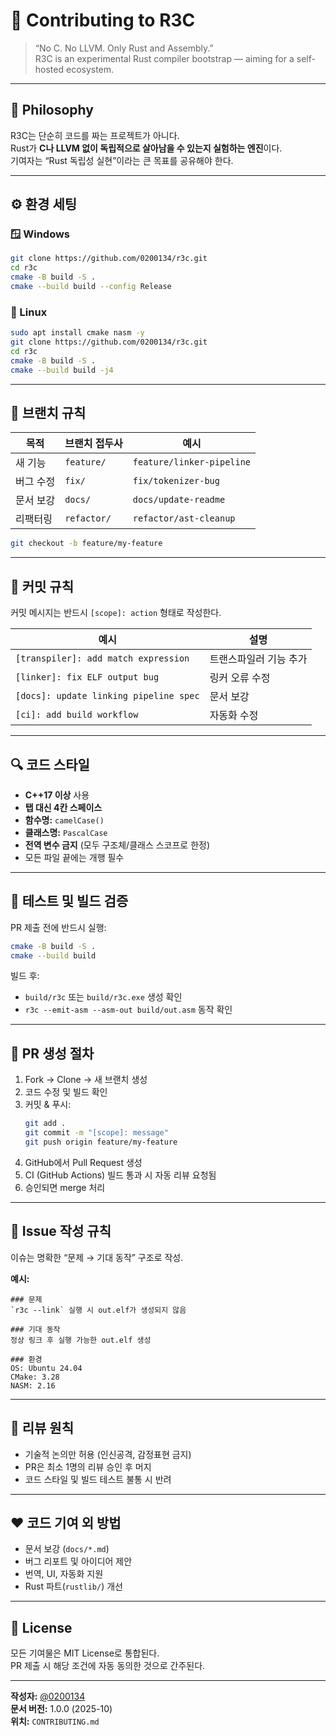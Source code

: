 # 🤝 Contributing to R3C

> “No C. No LLVM. Only Rust and Assembly.”  
> R3C is an experimental Rust compiler bootstrap — aiming for a self-hosted ecosystem.

---

## 🧠 Philosophy

R3C는 단순히 코드를 짜는 프로젝트가 아니다.  
Rust가 **C나 LLVM 없이 독립적으로 살아남을 수 있는지 실험하는 엔진**이다.  
기여자는 “Rust 독립성 실현”이라는 큰 목표를 공유해야 한다.

---

## ⚙️ 환경 세팅

### 🪟 Windows
```bash
git clone https://github.com/0200134/r3c.git
cd r3c
cmake -B build -S .
cmake --build build --config Release
```

### 🐧 Linux
```bash
sudo apt install cmake nasm -y
git clone https://github.com/0200134/r3c.git
cd r3c
cmake -B build -S .
cmake --build build -j4
```

---

## 🧩 브랜치 규칙

| 목적 | 브랜치 접두사 | 예시 |
|------|---------------|------|
| 새 기능 | `feature/` | `feature/linker-pipeline` |
| 버그 수정 | `fix/` | `fix/tokenizer-bug` |
| 문서 보강 | `docs/` | `docs/update-readme` |
| 리팩터링 | `refactor/` | `refactor/ast-cleanup` |

```bash
git checkout -b feature/my-feature
```

---

## 🧱 커밋 규칙

커밋 메시지는 반드시 `[scope]: action` 형태로 작성한다.

| 예시 | 설명 |
|------|------|
| `[transpiler]: add match expression` | 트랜스파일러 기능 추가 |
| `[linker]: fix ELF output bug` | 링커 오류 수정 |
| `[docs]: update linking pipeline spec` | 문서 보강 |
| `[ci]: add build workflow` | 자동화 수정 |

---

## 🔍 코드 스타일

- **C++17 이상** 사용  
- **탭 대신 4칸 스페이스**  
- **함수명:** `camelCase()`  
- **클래스명:** `PascalCase`  
- **전역 변수 금지** (모두 구조체/클래스 스코프로 한정)  
- 모든 파일 끝에는 개행 필수  

---

## 🧪 테스트 및 빌드 검증

PR 제출 전에 반드시 실행:

```bash
cmake -B build -S .
cmake --build build
```

빌드 후:
- `build/r3c` 또는 `build/r3c.exe` 생성 확인  
- `r3c --emit-asm --asm-out build/out.asm` 동작 확인  

---

## 🧰 PR 생성 절차

1. Fork → Clone → 새 브랜치 생성  
2. 코드 수정 및 빌드 확인  
3. 커밋 & 푸시:
   ```bash
   git add .
   git commit -m "[scope]: message"
   git push origin feature/my-feature
   ```
4. GitHub에서 Pull Request 생성  
5. CI (GitHub Actions) 빌드 통과 시 자동 리뷰 요청됨  
6. 승인되면 merge 처리  

---

## 🧾 Issue 작성 규칙

이슈는 명확한 “문제 → 기대 동작” 구조로 작성.

**예시:**
```text
### 문제
`r3c --link` 실행 시 out.elf가 생성되지 않음

### 기대 동작
정상 링크 후 실행 가능한 out.elf 생성

### 환경
OS: Ubuntu 24.04
CMake: 3.28
NASM: 2.16
```

---

## 🧠 리뷰 원칙

- 기술적 논의만 허용 (인신공격, 감정표현 금지)  
- PR은 최소 1명의 리뷰 승인 후 머지  
- 코드 스타일 및 빌드 테스트 불통 시 반려  

---

## ❤️ 코드 기여 외 방법

- 문서 보강 (`docs/*.md`)  
- 버그 리포트 및 아이디어 제안  
- 번역, UI, 자동화 지원  
- Rust 파트(`rustlib/`) 개선  

---

## 📜 License

모든 기여물은 MIT License로 통합된다.  
PR 제출 시 해당 조건에 자동 동의한 것으로 간주된다.

---

**작성자:** [@0200134](https://github.com/0200134)  
**문서 버전:** 1.0.0 (2025-10)  
**위치:** `CONTRIBUTING.md`
